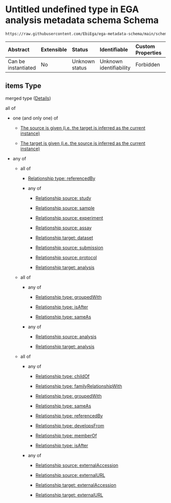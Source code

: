 # Untitled undefined type in EGA analysis metadata schema Schema

```txt
https://raw.githubusercontent.com/EbiEga/ega-metadata-schema/main/schemas/EGA.analysis.json#/properties/analysisRelationships/items
```



| Abstract            | Extensible | Status         | Identifiable            | Custom Properties | Additional Properties | Access Restrictions | Defined In                                                                       |
| :------------------ | :--------- | :------------- | :---------------------- | :---------------- | :-------------------- | :------------------ | :------------------------------------------------------------------------------- |
| Can be instantiated | No         | Unknown status | Unknown identifiability | Forbidden         | Allowed               | none                | [EGA.analysis.json\*](../../../schemas/EGA.analysis.json "open original schema") |

## items Type

merged type ([Details](ega-2-properties-analysis-relationships-items.md))

all of

* one (and only one) of

  * [The source is given (i.e. the target is inferred as the current instance)](ega-4-defs-ega-relationships-object-oneof-the-source-is-given-ie-the-target-is-inferred-as-the-current-instance.md "check type definition")

  * [The target is given (i.e. the source is inferred as the current instance)](ega-4-defs-ega-relationships-object-oneof-the-target-is-given-ie-the-source-is-inferred-as-the-current-instance.md "check type definition")

* any of

  * all of

    * [Relationship type: referencedBy](ega-4-defs-relationship-type-referencedby.md "check type definition")

    * any of

      * [Relationship source: study](ega-4-defs-relationship-source-study.md "check type definition")

      * [Relationship source: sample](ega-4-defs-relationship-source-sample.md "check type definition")

      * [Relationship source: experiment](ega-4-defs-relationship-source-experiment.md "check type definition")

      * [Relationship source: assay](ega-4-defs-relationship-source-assay.md "check type definition")

      * [Relationship target: dataset](ega-4-defs-relationship-target-dataset.md "check type definition")

      * [Relationship source: submission](ega-4-defs-relationship-source-submission.md "check type definition")

      * [Relationship source: protocol](ega-4-defs-relationship-source-protocol.md "check type definition")

      * [Relationship target: analysis](ega-4-defs-relationship-target-analysis.md "check type definition")

  * all of

    * any of

      * [Relationship type: groupedWith](ega-4-defs-relationship-type-groupedwith.md "check type definition")

      * [Relationship type: isAfter](ega-4-defs-relationship-type-isafter.md "check type definition")

      * [Relationship type: sameAs](ega-4-defs-relationship-type-sameas.md "check type definition")

    * any of

      * [Relationship source: analysis](ega-4-defs-relationship-source-analysis.md "check type definition")

      * [Relationship target: analysis](ega-4-defs-relationship-target-analysis.md "check type definition")

  * all of

    * any of

      * [Relationship type: childOf](ega-4-defs-relationship-type-childof.md "check type definition")

      * [Relationship type: familyRelationshipWith](ega-4-defs-relationship-type-familyrelationshipwith.md "check type definition")

      * [Relationship type: groupedWith](ega-4-defs-relationship-type-groupedwith.md "check type definition")

      * [Relationship type: sameAs](ega-4-defs-relationship-type-sameas.md "check type definition")

      * [Relationship type: referencedBy](ega-4-defs-relationship-type-referencedby.md "check type definition")

      * [Relationship type: developsFrom](ega-4-defs-relationship-type-developsfrom.md "check type definition")

      * [Relationship type: memberOf](ega-4-defs-relationship-type-memberof.md "check type definition")

      * [Relationship type: isAfter](ega-4-defs-relationship-type-isafter.md "check type definition")

    * any of

      * [Relationship source: externalAccession](ega-4-defs-relationship-source-externalaccession.md "check type definition")

      * [Relationship source: externalURL](ega-4-defs-relationship-source-externalurl.md "check type definition")

      * [Relationship target: externalAccession](ega-4-defs-relationship-target-externalaccession.md "check type definition")

      * [Relationship target: externalURL](ega-4-defs-relationship-target-externalurl.md "check type definition")
